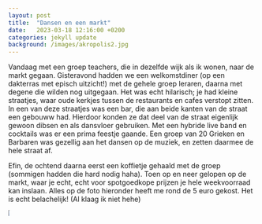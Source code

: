 ```yaml
---
layout: post
title:  "Dansen en een markt"
date:   2023-03-18 12:16:00 +0200
categories: jekyll update
background: /images/akropolis2.jpg
---
```

<style>
img {
    max-width: 0.3vw;
    max-height: 0.3vh;
}
</style>

Vandaag met een groep teachers, die in dezelfde wijk als ik wonen, naar de markt gegaan. Gisteravond hadden we een welkomstdiner (op een dakterras met episch uitzicht!) met de gehele groep leraren, daarna met degene die wilden nog uitgegaan. Het was echt hilarisch; je had kleine straatjes, waar oude kerkjes tussen de restaurants en cafes verstopt zitten. In een van deze straatjes was een bar, die aan beide kanten van de straat een gebouww had. Hierdoor konden ze dat deel van de straat eigenlijk gewoon dibsen en als dansvloer gebruiken. Met een hybride live band en cocktails was er een prima feestje gaande. Een groep van 20 Grieken en Barbaren was gezellig aan het dansen op de muziek, en zetten daarmee de hele straat af.

Efin, de ochtend daarna eerst een koffietje gehaald met de groep (sommigen hadden die hard nodig haha). Toen op en neer gelopen op de markt, waar je echt, echt voor spotgoedkope prijzen je hele weekvoorraad kan inslaan. Alles op de foto hieronder heeft me rond de 5 euro gekost. Het is echt belachelijk! (Al klaag ik niet hehe)

<img src="/images/marktInkopen.jpg" alt="foto van markt inkopen"/>